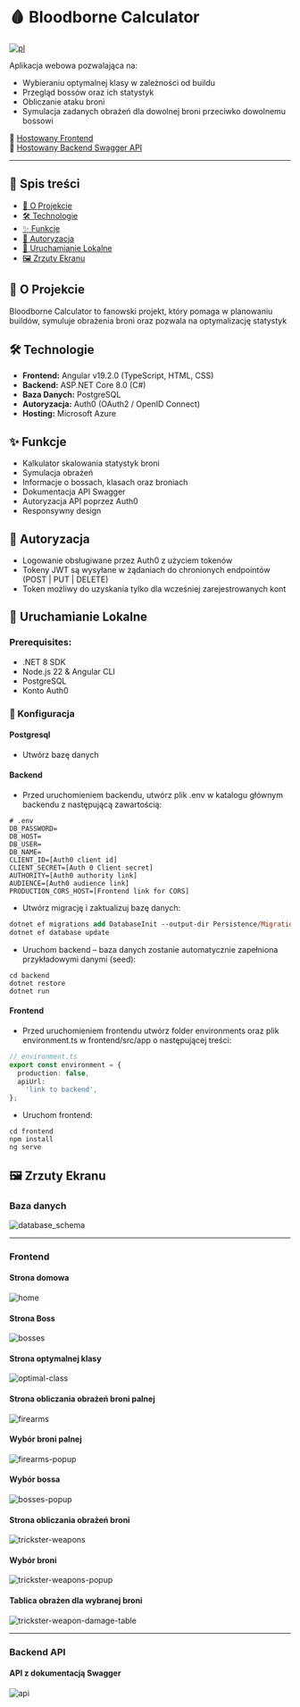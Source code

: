 # 🩸 Bloodborne Calculator

[![pl](https://img.shields.io/badge/lang-english-red.svg)](https://github.com/Hikkaruu/BloodborneCalculator/blob/main/README.md)

Aplikacja webowa pozwalająca na:
- Wybieraniu optymalnej klasy w zależności od buildu
- Przegląd bossów oraz ich statystyk
- Obliczanie ataku broni
- Symulacja zadanych obrażeń dla dowolnej broni przeciwko dowolnemu bossowi

🔗 [Hostowany Frontend](https://bloodborne-calculator-fpbcfydhbqb7c4ax.polandcentral-01.azurewebsites.net/)  
🔗 [Hostowany Backend Swagger API](https://bloodborne-api-bshjg7gybcfbc0eu.polandcentral-01.azurewebsites.net/swagger/index.html)

---

## 🧭 Spis treści

- [📖 O Projekcie](#-o-projekcie)
- [🛠 Technologie](#-technologie)
- [✨ Funkcje](#-funkcje)
- [🔐 Autoryzacja](#-autoryzacja)
- [🚀 Uruchamianie Lokalne](#-uruchamianie-lokalne)
- [🖼 Zrzuty Ekranu](#-zrzuty-ekranu)


## 📖 O Projekcie

Bloodborne Calculator to fanowski projekt, który pomaga w planowaniu buildów, symuluje obrażenia broni oraz pozwala na optymalizację statystyk


## 🛠 Technologie

- **Frontend:** Angular v19.2.0 (TypeScript, HTML, CSS)
- **Backend:** ASP.NET Core 8.0 (C#)
- **Baza Danych:** PostgreSQL
- **Autoryzacja:** Auth0 (OAuth2 / OpenID Connect)
- **Hosting:** Microsoft Azure

## ✨ Funkcje

- Kalkulator skalowania statystyk broni
- Symulacja obrażeń
- Informacje o bossach, klasach oraz broniach
- Dokumentacja API Swagger
- Autoryzacja API poprzez Auth0
- Responsywny design

## 🔐 Autoryzacja

- Logowanie obsługiwane przez Auth0 z użyciem tokenów
- Tokeny JWT są wysyłane w żądaniach do chronionych endpointów (POST | PUT | DELETE)
- Token możliwy do uzyskania tylko dla wcześniej zarejestrowanych kont

## 🚀 Uruchamianie Lokalne

### Prerequisites:
- .NET 8 SDK
- Node.js 22 & Angular CLI
- PostgreSQL
- Konto Auth0

### 📁 Konfiguracja

#### Postgresql
- Utwórz bazę danych
  
#### Backend

- Przed uruchomieniem backendu, utwórz plik .env w katalogu głównym backendu z następującą zawartością:
```env
# .env
DB_PASSWORD=
DB_HOST=
DB_USER=
DB_NAME=
CLIENT_ID=[Auth0 client id]
CLIENT_SECRET=[Auth 0 Client secret]
AUTHORITY=[Auth0 authority link]
AUDIENCE=[Auth0 audience link]
PRODUCTION_CORS_HOST=[Frontend link for CORS]
```
- Utwórz migrację i zaktualizuj bazę danych:
```ps
dotnet ef migrations add DatabaseInit --output-dir Persistence/Migrations
dotnet ef database update
```

- Uruchom backend – baza danych zostanie automatycznie zapełniona przykładowymi danymi (seed):
```
cd backend
dotnet restore
dotnet run
```

#### Frontend

- Przed uruchomieniem frontendu utwórz folder environments oraz plik environment.ts w frontend/src/app o następującej treści:
```ts
// environment.ts
export const environment = {
  production: false,
  apiUrl:
    'link to backend',
};

```

- Uruchom frontend:
```
cd frontend
npm install
ng serve
```

## 🖼 Zrzuty Ekranu

### Baza danych
![database_schema](https://github.com/Hikkaruu/BloodborneCalculator/blob/main/readmeimg/database.png)

---
### Frontend

#### Strona domowa
![home](https://github.com/Hikkaruu/BloodborneCalculator/blob/main/readmeimg/frontend_1.png)

#### Strona Boss
![bosses](https://github.com/Hikkaruu/BloodborneCalculator/blob/main/readmeimg/frontend_2.png)

#### Strona optymalnej klasy
![optimal-class](https://github.com/Hikkaruu/BloodborneCalculator/blob/main/readmeimg/frontend_3.png)

#### Strona obliczania obrażeń broni palnej
![firearms](https://github.com/Hikkaruu/BloodborneCalculator/blob/main/readmeimg/frontend_6.png)

#### Wybór broni palnej
![firearms-popup](https://github.com/Hikkaruu/BloodborneCalculator/blob/main/readmeimg/frontend_4.png)

#### Wybór bossa
![bosses-popup](https://github.com/Hikkaruu/BloodborneCalculator/blob/main/readmeimg/frontend_5.png)

#### Strona obliczania obrażeń broni
![trickster-weapons](https://github.com/Hikkaruu/BloodborneCalculator/blob/main/readmeimg/frontend_8.png)

#### Wybór broni
![trickster-weapons-popup](https://github.com/Hikkaruu/BloodborneCalculator/blob/main/readmeimg/frontend_7.png)

#### Tablica obrażen dla wybranej broni
![trickster-weapon-damage-table](https://github.com/Hikkaruu/BloodborneCalculator/blob/main/readmeimg/frontend_9.png)

---
### Backend API

#### API z dokumentacją Swagger 

![api](https://github.com/Hikkaruu/BloodborneCalculator/blob/main/readmeimg/backend_1.png)
